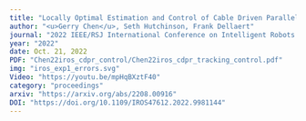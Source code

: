 ```yaml
---
title: "Locally Optimal Estimation and Control of Cable Driven Parallel Robots using Time Varying Linear Quadratic Gaussian Control"
author: "<u>Gerry Chen</u>, Seth Hutchinson, Frank Dellaert"
journal: "2022 IEEE/RSJ International Conference on Intelligent Robots and Systems (IROS)"
year: "2022"
date: Oct. 21, 2022
PDF: "Chen22iros_cdpr_control/Chen22iros_cdpr_tracking_control.pdf"
img: "iros_exp1_errors.svg"
Video: "https://youtu.be/mpHqBXztF40"
category: "proceedings"
arxiv: "https://arxiv.org/abs/2208.00916"
DOI: "https://doi.org/10.1109/IROS47612.2022.9981144"
---
```

